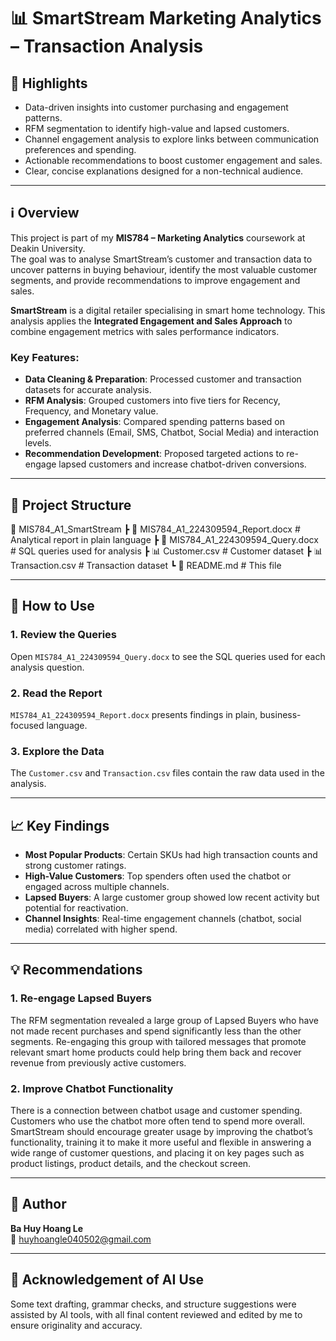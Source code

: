 # 📊 SmartStream Marketing Analytics – Transaction Analysis  

## 🌟 Highlights  
- Data-driven insights into customer purchasing and engagement patterns.  
- RFM segmentation to identify high-value and lapsed customers.  
- Channel engagement analysis to explore links between communication preferences and spending.  
- Actionable recommendations to boost customer engagement and sales.  
- Clear, concise explanations designed for a non-technical audience.  

---

## ℹ️ Overview  
This project is part of my **MIS784 – Marketing Analytics** coursework at Deakin University.  
The goal was to analyse SmartStream’s customer and transaction data to uncover patterns in buying behaviour, identify the most valuable customer segments, and provide recommendations to improve engagement and sales.  

**SmartStream** is a digital retailer specialising in smart home technology. This analysis applies the **Integrated Engagement and Sales Approach** to combine engagement metrics with sales performance indicators.  

### Key Features:  
- **Data Cleaning & Preparation**: Processed customer and transaction datasets for accurate analysis.  
- **RFM Analysis**: Grouped customers into five tiers for Recency, Frequency, and Monetary value.  
- **Engagement Analysis**: Compared spending patterns based on preferred channels (Email, SMS, Chatbot, Social Media) and interaction levels.  
- **Recommendation Development**: Proposed targeted actions to re-engage lapsed customers and increase chatbot-driven conversions.  

---

## 📂 Project Structure  
📁 MIS784_A1_SmartStream
┣ 📄 MIS784_A1_224309594_Report.docx # Analytical report in plain language
┣ 📄 MIS784_A1_224309594_Query.docx # SQL queries used for analysis
┣ 📊 Customer.csv # Customer dataset
┣ 📊 Transaction.csv # Transaction dataset
┗ 📄 README.md # This file


---

## 🚀 How to Use  

### 1. Review the Queries  
Open `MIS784_A1_224309594_Query.docx` to see the SQL queries used for each analysis question.  

### 2. Read the Report  
`MIS784_A1_224309594_Report.docx` presents findings in plain, business-focused language.  

### 3. Explore the Data  
The `Customer.csv` and `Transaction.csv` files contain the raw data used in the analysis.  

---

## 📈 Key Findings  
- **Most Popular Products**: Certain SKUs had high transaction counts and strong customer ratings.  
- **High-Value Customers**: Top spenders often used the chatbot or engaged across multiple channels.  
- **Lapsed Buyers**: A large customer group showed low recent activity but potential for reactivation.  
- **Channel Insights**: Real-time engagement channels (chatbot, social media) correlated with higher spend.  

---

## 💡 Recommendations  

### 1. Re-engage Lapsed Buyers  
The RFM segmentation revealed a large group of Lapsed Buyers who have not made recent purchases and spend significantly less than the other segments. Re-engaging this group with tailored messages that promote relevant smart home products could help bring them back and recover revenue from previously active customers.  

### 2. Improve Chatbot Functionality  
There is a connection between chatbot usage and customer spending. Customers who use the chatbot more often tend to spend more overall. SmartStream should encourage greater usage by improving the chatbot’s functionality, training it to make it more useful and flexible in answering a wide range of customer questions, and placing it on key pages such as product listings, product details, and the checkout screen.  

---

## 👤 Author  
**Ba Huy Hoang Le**  
📧 huyhoangle040502@gmail.com  

---

## 📜 Acknowledgement of AI Use  
Some text drafting, grammar checks, and structure suggestions were assisted by AI tools, with all final content reviewed and edited by me to ensure originality and accuracy.
